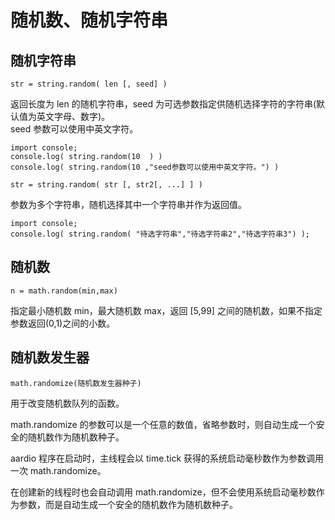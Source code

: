 # 随机数、随机字符串

## 随机字符串

`str = string.random( len [, seed] )  `
  
返回长度为 len 的随机字符串，seed 为可选参数指定供随机选择字符的字符串(默认值为英文字母、数字)。  
seed 参数可以使用中英文字符。

```aardio
import console; 
console.log( string.random(10  ) )
console.log( string.random(10 ,"seed参数可以使用中英文字符。") )
```  

`str = string.random( str [, str2[, ...] ] )  `
  
参数为多个字符串，随机选择其中一个字符串并作为返回值。


```aardio
import console;  
console.log( string.random( "待选字符串","待选字符串2","待选字符串3") );
```  

## 随机数

`n = math.random(min,max)`

指定最小随机数 min，最大随机数 max，返回 \[5,99\] 之间的随机数，如果不指定参数返回(0,1)之间的小数。  

## 随机数发生器

`math.randomize(随机数发生器种子)  `

用于改变随机数队列的函数。

math.randomize 的参数可以是一个任意的数值，省略参数时，则自动生成一个安全的随机数作为随机数种子。

aardio 程序在启动时，主线程会以 time.tick 获得的系统启动毫秒数作为参数调用一次 math.randomize。  

在创建新的线程时也会自动调用 math.randomize，但不会使用系统启动毫秒数作为参数，而是自动生成一个安全的随机数作为随机数种子。